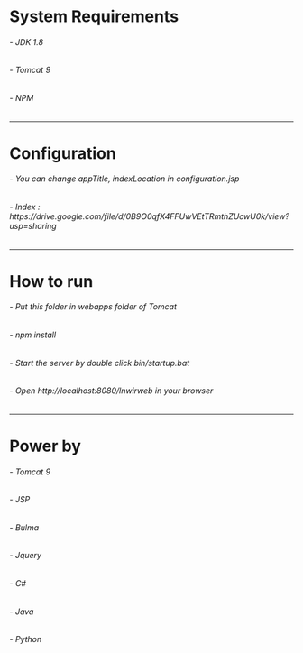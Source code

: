 <h1>System Requirements</h1>
<h6>- JDK 1.8</h6>
<h6>- Tomcat 9</h6>
<h6>- NPM</h6>
<hr>
<h1>Configuration</h1>
<h6>- You can change appTitle, indexLocation in configuration.jsp</h6>
<h6>- Index : https://drive.google.com/file/d/0B9O0qfX4FFUwVEtTRmthZUcwU0k/view?usp=sharing</h6>
<hr>
<h1>How to run</h1>
<h6>- Put this folder in webapps folder of Tomcat</h6>
<h6>- npm install</h6>
<h6>- Start the server by double click bin/startup.bat</h6>
<h6>- Open http://localhost:8080/lnwirweb in your browser</h6>
<hr>
<h1>Power by</h1>
<h6>- Tomcat 9</h6>
<h6>- JSP</h6>
<h6>- Bulma</h6>
<h6>- Jquery</h6>
<h6>- C#</h6>
<h6>- Java</h6>
<h6>- Python</h6>